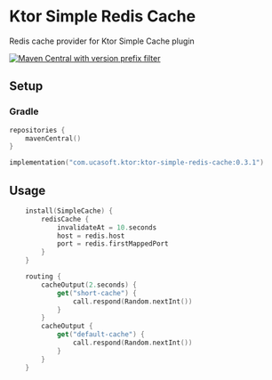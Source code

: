 # Ktor Simple Redis Cache
Redis cache provider for Ktor Simple Cache plugin

[![Maven Central with version prefix filter](https://img.shields.io/maven-central/v/com.ucasoft.ktor/ktor-simple-redis-cache/0.3.1?color=blue)](https://search.maven.org/artifact/com.ucasoft.ktor/ktor-simple-redis-cache/0.3.1/jar)
## Setup
### Gradle
```kotlin
repositories {
    mavenCentral()
}

implementation("com.ucasoft.ktor:ktor-simple-redis-cache:0.3.1")
```
## Usage
```kotlin
    install(SimpleCache) {
        redisCache {
            invalidateAt = 10.seconds
            host = redis.host
            port = redis.firstMappedPort
        }
    }

    routing {
        cacheOutput(2.seconds) {
            get("short-cache") {
                call.respond(Random.nextInt())
            }
        }
        cacheOutput {
            get("default-cache") {
                call.respond(Random.nextInt())
            }
        }
    }
```